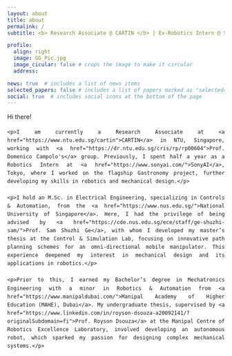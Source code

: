```yaml
---
layout: about
title: about
permalink: /
subtitle: <b> Research Associate @ CARTIN </b> | Ex-Robotics Intern @ SonyAI | NUS Alumna

profile:
  align: right
  image: GG_Pic.jpg
  image_cicular: false # crops the image to make it circular
  address: 

news: true  # includes a list of news items
selected_papers: false # includes a list of papers marked as "selected={true}"
social: true  # includes social icons at the bottom of the page
---
```


<div style="text-align: justify; line-height: 1.6;">
    <p>Hi there!</p>

    <p>I am currently a Research Associate at <a href="https://www.ntu.edu.sg/cartin">CARTIN</a> in NTU, Singapore, working with <a href="https://dr.ntu.edu.sg/cris/rp/rp00604">Prof. Domenico Campolo's</a> group. Previously, I spent half a year as a Robotics Intern at <a href="https://www.sonyai.com/">SonyAI</a>, Tokyo, where I worked on the flagship Gastronomy project, further developing my skills in robotics and mechanical design.</p>

    <p>I hold an M.Sc. in Electrical Engineering, specializing in Controls & Automation, from the <a href="https://www.nus.edu.sg/">National University of Singapore</a>. Here, I had the privilege of being advised by <a href="https://cde.nus.edu.sg/ece/staff/ge-shuzhi-sam/">Prof. Sam Shuzhi Ge</a>, with whom I developed my master’s thesis at the Control & Simulation Lab, focusing on innovative path planning schemes for an omni-directional mobile manipulator. This experience deepened my interest in mechanical design and its applications in robotics.</p>

    <p>Prior to this, I earned my Bachelor’s degree in Mechatronics Engineering with a minor in Robotics & Automation from <a href="https://www.manipaldubai.com/">Manipal Academy of Higher Education (MAHE), Dubai</a>. My undergraduate thesis, supervised by <a href="https://www.linkedin.com/in/royson-dsouza-a20092141/?originalSubdomain=fi">Prof. Royson Dsouza</a> at the Manipal Centre of Robotics Excellence Laboratory, involved developing an autonomous robot, which sparked my passion for designing complex mechanical systems.</p>
</div>

